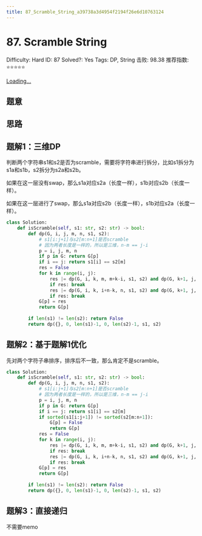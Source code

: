 ```yaml
---
title: 87_Scramble_String_a39738a3d4954f2194f26e6d10763124
---
```


# 87. Scramble String

Difficulty: Hard
ID: 87
Solved?: Yes
Tags: DP, String
击败: 98.38
推荐指数: ⭐⭐⭐⭐⭐

[Loading...](https://leetcode.com/problems/scramble-string/)

## 题意

## 思路

## 题解1：三维DP

判断两个字符串s1和s2是否为scramble，需要将字符串进行拆分，比如s1拆分为s1a和s1b，s2拆分为s2a和s2b。

如果在这一层没有swap，那么s1a对应s2a（长度一样），s1b对应s2b（长度一样）。

如果在这一层进行了swap，那么s1a对应s2b（长度一样），s1b对应s2a（长度一样）。

```python
class Solution:
    def isScramble(self, s1: str, s2: str) -> bool:
        def dp(G, i, j, m, n, s1, s2):
            # s1[i:j+1]与s2[m:n+1]是否scramble
            # 因为两者长度是一样的，所以是三维，n-m == j-i
            p = i, j, m, n
            if p in G: return G[p]
            if i == j: return s1[i] == s2[m]
            res = False
            for k in range(i, j):
                res |= dp(G, i, k, m, m+k-i, s1, s2) and dp(G, k+1, j, m+k-i+1, n, s1, s2)
                if res: break
                res |= dp(G, i, k, i+n-k, n, s1, s2) and dp(G, k+1, j, m, i+n-k-1, s1, s2)
                if res: break
            G[p] = res
            return G[p]
        
        if len(s1) != len(s2): return False
        return dp({}, 0, len(s1)-1, 0, len(s2)-1, s1, s2)
```

## 题解2：基于题解1优化

先对两个字符子串排序，排序后不一致，那么肯定不是scramble。

```python
class Solution:
    def isScramble(self, s1: str, s2: str) -> bool:
        def dp(G, i, j, m, n, s1, s2):
            # s1[i:j+1]与s2[m:n+1]是否scramble
            # 因为两者长度是一样的，所以是三维，n-m == j-i
            p = i, j, m, n
            if p in G: return G[p]
            if i == j: return s1[i] == s2[m]
            if sorted(s1[i:j+1]) != sorted(s2[m:n+1]):
                G[p] = False
                return G[p]
            res = False
            for k in range(i, j):
                res |= dp(G, i, k, m, m+k-i, s1, s2) and dp(G, k+1, j, m+k-i+1, n, s1, s2)
                if res: break
                res |= dp(G, i, k, i+n-k, n, s1, s2) and dp(G, k+1, j, m, i+n-k-1, s1, s2)
                if res: break
            G[p] = res
            return G[p]
        
        if len(s1) != len(s2): return False
        return dp({}, 0, len(s1)-1, 0, len(s2)-1, s1, s2)
```

## 题解3：直接递归

不需要memo